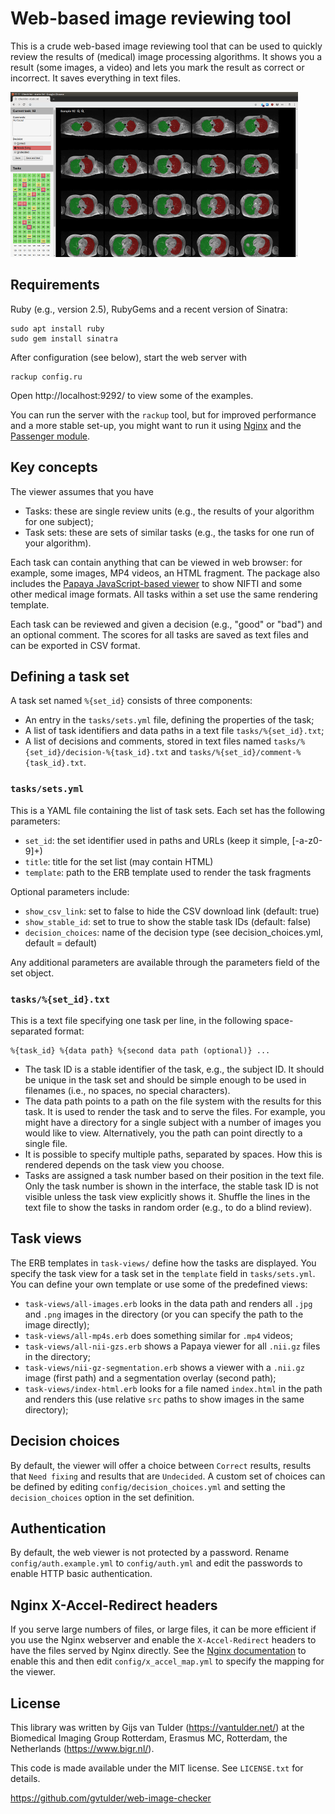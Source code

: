 Web-based image reviewing tool
==============================

This is a crude web-based image reviewing tool that can be used to quickly review the results of (medical) image processing algorithms. It shows you a result (some images, a video) and lets you mark the result as correct or incorrect. It saves everything in text files.

![](docs/images/screenshot-checklist.png?raw=true)

Requirements
------------
Ruby (e.g., version 2.5), RubyGems and a recent version of Sinatra:
```
sudo apt install ruby
sudo gem install sinatra
```
After configuration (see below), start the web server with
```
rackup config.ru
```
Open http://localhost:9292/ to view some of the examples.

You can run the server with the ``rackup`` tool, but for improved performance and a more stable set-up, you might want to run it using [Nginx](https://nginx.org/) and the [Passenger module](https://www.phusionpassenger.com/).

Key concepts
------------
The viewer assumes that you have
* Tasks: these are single review units (e.g., the results of your algorithm for one subject);
* Task sets: these are sets of similar tasks (e.g., the tasks for one run of your algorithm).

Each task can contain anything that can be viewed in web browser: for example, some images, MP4 videos, an HTML fragment. The package also includes the [Papaya JavaScript-based viewer](https://github.com/rii-mango/Papaya) to show NIFTI and some other medical image formats. All tasks within a set use the same rendering template.

Each task can be reviewed and given a decision (e.g., "good" or "bad") and an optional comment. The scores for all tasks are saved as text files and can be exported in CSV format.

Defining a task set
-------
A task set named `%{set_id}` consists of three components:
* An entry in the `tasks/sets.yml` file, defining the properties of the task;
* A list of task identifiers and data  paths in a text file `tasks/%{set_id}.txt`;
* A list of decisions and comments, stored in text files named `tasks/%{set_id}/decision-%{task_id}.txt` and  `tasks/%{set_id}/comment-%{task_id}.txt`.

### `tasks/sets.yml`
This is a YAML file containing the list of task sets. Each set has the following parameters:
- `set_id`: the set identifier used in paths and URLs (keep it simple, [-a-z0-9]+)
- `title`: title for the set list (may contain HTML)
- `template`: path to the ERB template used to render the task fragments

Optional parameters include:
- `show_csv_link`: set to false to hide the CSV download link (default: true)
- `show_stable_id`: set to true to show the stable task IDs (default: false)
- `decision_choices`: name of the decision type (see decision_choices.yml, default = default)

Any additional parameters are available through the parameters field of the set object.

### `tasks/%{set_id}.txt`
This is a text file specifying one task per line, in the following space-separated format:
```
%{task_id} %{data path} %{second data path (optional)} ...
```
* The task ID is a stable identifier of the task, e.g., the subject ID. It should be unique in the task set and should be simple enough to be used in filenames (i.e., no spaces, no special characters).
* The data path points to a path on the file system with the results for this task. It is used to render the task and to serve the files. For example, you might have a directory for a single subject with a number of images you would like to view. Alternatively, you the path can point directly to a single file.
* It is possible to specify multiple paths, separated by spaces. How this is rendered depends on the task view you choose.
* Tasks are assigned a task number based on their position in the text file. Only the task number is shown in the interface, the stable task ID is not visible unless the task view explicitly shows it. Shuffle the lines in the text file to show the tasks in random order (e.g., to do a blind review).

Task views
------------
The ERB templates in `task-views/` define how the tasks are displayed. You specify the task view for a task set in the `template` field in `tasks/sets.yml`. You can define your own template or use some of the predefined views:
* `task-views/all-images.erb` looks in the data path and renders all `.jpg` and `.png` images in the directory (or you can specify the path to the image directly);
* `task-views/all-mp4s.erb` does something similar for `.mp4` videos;
* `task-views/all-nii-gzs.erb` shows a Papaya viewer for all `.nii.gz` files in the directory;
* `task-views/nii-gz-segmentation.erb` shows a viewer with a `.nii.gz` image (first path) and a segmentation overlay (second path);
* `task-views/index-html.erb` looks for a file named `index.html` in the path and renders this (use relative `src` paths to show images in the same directory);

Decision choices
-----------------
By default, the viewer will offer a choice between `Correct` results, results that `Need fixing` and results that are `Undecided`. A custom set of choices can be defined by editing `config/decision_choices.yml` and setting the `decision_choices` option in the set definition.

Authentication
-----------------
By default, the web viewer is not protected by a password. Rename `config/auth.example.yml` to `config/auth.yml` and edit the passwords to enable HTTP basic authentication.

Nginx X-Accel-Redirect headers
-----------------
If you serve large numbers of files, or large files, it can be more efficient if you use the Nginx webserver and enable the `X-Accel-Redirect` headers to have the files served by Nginx directly. See the [Nginx documentation](https://www.nginx.com/resources/wiki/start/topics/examples/x-accel/) to enable this and then edit `config/x_accel_map.yml` to specify the mapping for the viewer.


License
-------------------

This library was written by Gijs van Tulder (https://vantulder.net/) at the
Biomedical Imaging Group Rotterdam, Erasmus MC, Rotterdam, the Netherlands
(https://www.bigr.nl/).

This code is made available under the MIT license. See ``LICENSE.txt`` for details.

https://github.com/gvtulder/web-image-checker

